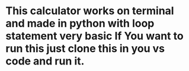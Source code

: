 # This calculator works on terminal and made in python with loop statement very basic <b> If You want to run this just clone this in you vs code and run it.